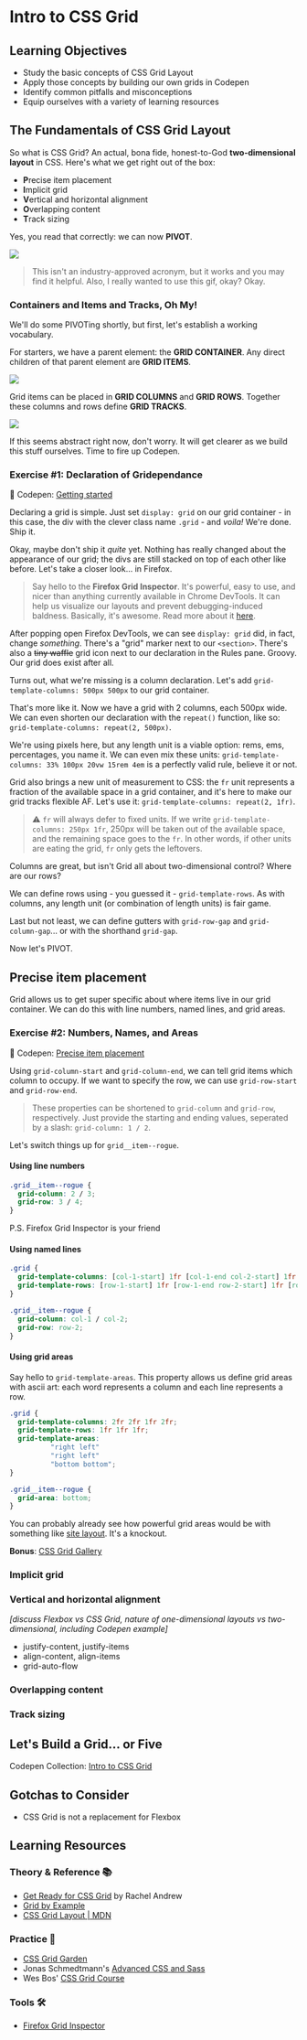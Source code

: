 # Intro to CSS Grid

## Learning Objectives
- Study the basic concepts of CSS Grid Layout
- Apply those concepts by building our own grids in Codepen
- Identify common pitfalls and misconceptions
- Equip ourselves with a variety of learning resources

## The Fundamentals of CSS Grid Layout
So what is CSS Grid? An actual, bona fide, honest-to-God **two-dimensional layout** in CSS. Here's what we get right out of the box:
- **P**recise item placement
- **I**mplicit grid
- **V**ertical and horizontal alignment
- **O**verlapping content
- **T**rack sizing

Yes, you read that correctly: we can now **PIVOT**.

<img src="pivot.gif"/>

> This isn't an industry-approved acronym, but it works and you may find it helpful. Also, I really wanted to use this gif, okay? Okay.

### Containers and Items and Tracks, Oh My!
We'll do some PIVOTing shortly, but first, let's establish a working vocabulary.

For starters, we have a parent element: the **GRID CONTAINER**. Any direct children of that parent element are **GRID ITEMS**. 

<img src="container-items.jpg"/>

Grid items can be placed in **GRID COLUMNS** and **GRID ROWS**. Together these columns and rows define **GRID TRACKS**.

<img src="columns-rows.jpg"/>

If this seems abstract right now, don't worry. It will get clearer as we build this stuff ourselves. Time to fire up Codepen.

### Exercise #1: Declaration of Gridependance 
🔗 Codepen: [Getting started](https://codepen.io/solomonkane/pen/938ef9695f92af67c8284049be1410a8)

Declaring a grid is simple. Just set `display: grid` on our grid container - in this case, the div with the clever class name `.grid` - and _voila!_ We're done. Ship it.

Okay, maybe don't ship it _quite_ yet. Nothing has really changed about the appearance of our grid; the divs are still stacked on top of each other like before. Let's take a closer look... in Firefox.

> Say hello to the **Firefox Grid Inspector**. It's powerful, easy to use, and nicer than anything currently available in Chrome DevTools. It can help us visualize our layouts and prevent debugging-induced baldness. Basically, it's awesome. Read more about it [here](https://developer.mozilla.org/en-US/docs/Tools/Page_Inspector/How_to/Examine_grid_layouts).

After popping open Firefox DevTools, we can see `display: grid` did, in fact, change _something_. There's a "grid" marker next to our `<section>`. There's also a ~~tiny waffle~~ grid icon next to our declaration in the Rules pane. Groovy. Our grid does exist after all.

Turns out, what we're missing is a column declaration. Let's add `grid-template-columns: 500px 500px` to our grid container.

That's more like it. Now we have a grid with 2 columns, each 500px wide. We can even shorten our declaration with the `repeat()` function, like so: `grid-template-columns: repeat(2, 500px)`.

We're using pixels here, but any length unit is a viable option: rems, ems, percentages, you name it. We can even mix these units: `grid-template-columns: 33% 100px 20vw 15rem 4em` is a perfectly valid rule, believe it or not.

Grid also brings a new unit of measurement to CSS: the `fr` unit represents a fraction of the available space in a grid container, and it's here to make our grid tracks flexible AF. Let's use it: `grid-template-columns: repeat(2, 1fr)`.

> ⚠️ `fr` will always defer to fixed units. If we write `grid-template-columns: 250px 1fr`, 250px will be taken out of the available space, and the remaining space goes to the `fr`. In other words, if other units are eating the grid, `fr` only gets the leftovers.

Columns are great, but isn't Grid all about two-dimensional control? Where are our rows? 

We can define rows using - you guessed it - `grid-template-rows`. As with columns, any length unit (or combination of length units) is fair game.

Last but not least, we can define gutters with `grid-row-gap` and `grid-column-gap`... or with the shorthand `grid-gap`.

Now let's PIVOT. 

## Precise item placement
Grid allows us to get super specific about where items live in our grid container. We can do this with line numbers, named lines, and grid areas.

### Exercise #2: Numbers, Names, and Areas
🔗 Codepen: [Precise item placement](https://codepen.io/solomonkane/pen/7a803d257a3a65e479bf824a70a1095c)

Using `grid-column-start` and `grid-column-end`, we can tell grid items which column to occupy. If we want to specify the row, we can use `grid-row-start` and `grid-row-end`.

> These properties can be shortened to `grid-column` and `grid-row`, respectively. Just provide the starting and ending values, seperated by a slash: `grid-column: 1 / 2`.

Let's switch things up for `grid__item--rogue`.

#### Using line numbers

```css
.grid__item--rogue {
  grid-column: 2 / 3;
  grid-row: 3 / 4;
}
```
P.S. Firefox Grid Inspector is your friend

#### Using named lines

```css
.grid {
  grid-template-columns: [col-1-start] 1fr [col-1-end col-2-start] 1fr [col-2-end];
  grid-template-rows: [row-1-start] 1fr [row-1-end row-2-start] 1fr [row-2-end row-3-start] 1fr [row-3-end];
}

.grid__item--rogue {
  grid-column: col-1 / col-2;
  grid-row: row-2;
}
```

#### Using grid areas
Say hello to `grid-template-areas`. This property allows us define grid areas with ascii art: each word represents a column and each line represents a row.

```css
.grid {
  grid-template-columns: 2fr 2fr 1fr 2fr;
  grid-template-rows: 1fr 1fr 1fr;
  grid-template-areas:
          "right left"
          "right left"
          "bottom bottom";
}

.grid__item--rogue {
  grid-area: bottom;
}
```

You can probably already see how powerful grid areas would be with something like [site layout](https://codepen.io/solomonkane/pen/3c7e2d965ff468fbe294b585142aa379?editors=1100). It's a knockout.

**Bonus**: [CSS Grid Gallery](https://codepen.io/solomonkane/pen/VEyWQO)

### Implicit grid
### Vertical and horizontal alignment
_[discuss Flexbox vs CSS Grid, nature of one-dimensional layouts vs two-dimensional, including Codepen example]_
- justify-content, justify-items
- align-content, align-items
- grid-auto-flow
### Overlapping content
### Track sizing

## Let's Build a Grid... or Five
Codepen Collection: [Intro to CSS Grid](https://codepen.io/collection/5cd694b7ffc031be4a186e9fb32b97f7/)

## Gotchas to Consider
- CSS Grid is not a replacement for Flexbox

## Learning Resources
### Theory & Reference 📚
- [Get Ready for CSS Grid](https://abookapart.com/products/get-ready-for-css-grid-layout) by Rachel Andrew
- [Grid by Example](https://gridbyexample.com/)
- [CSS Grid Layout | MDN](https://developer.mozilla.org/en-US/docs/Web/CSS/CSS_Grid_Layout)
### Practice 💪
- [CSS Grid Garden](http://cssgridgarden.com/)
- Jonas Schmedtmann's [Advanced CSS and Sass](https://redventures.udemy.com/advanced-css-and-sass/learn/v4/overview)
- Wes Bos' [CSS Grid Course](https://cssgrid.io/)
### Tools 🛠
- [Firefox Grid Inspector](https://developer.mozilla.org/en-US/docs/Tools/Page_Inspector/How_to/Examine_grid_layouts)
